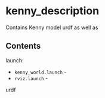 # kenny_description
Contains Kenny model urdf as well as  


## Contents

launch:
- `kenny_world.launch` - 
- `rviz.launch` - 

urdf